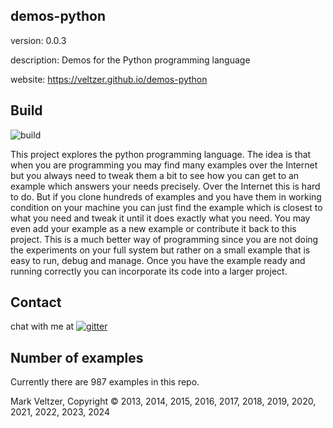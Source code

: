 ## demos-python

version: 0.0.3

description: Demos for the Python programming language

website: https://veltzer.github.io/demos-python

## Build

![build](https://github.com/veltzer/demos-python/workflows/build/badge.svg)

This project explores the python programming language.
The idea is that when you are programming you may find many examples
over the Internet but you always need to tweak them a bit to see
how you can get to an example which answers your needs precisely.
Over the Internet this is hard to do. But if you clone hundreds
of examples and you have them in working condition on your machine
you can just find the example which is closest to what you need
and tweak it until it does exactly what you need. You may even
add your example as a new example or contribute it back to this project.
This is a much better way of programming since you are not doing
the experiments on your full system but rather on a small example
that is easy to run, debug and manage. Once you have the example ready and
running correctly you can incorporate its code into a larger project.

## Contact

chat with me at [![gitter](https://badges.gitter.im/Join%20Chat.svg)](https://gitter.im/veltzer/mark.veltzer)

## Number of examples

Currently there are 987 examples in this repo.

Mark Veltzer, Copyright © 2013, 2014, 2015, 2016, 2017, 2018, 2019, 2020, 2021, 2022, 2023, 2024
